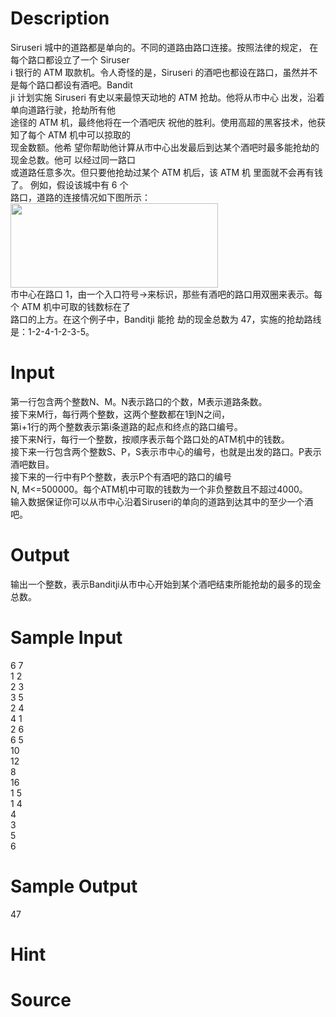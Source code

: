 
# Description

<div class="content"><div>Siruseri 城中的道路都是单向的。不同的道路由路口连接。按照法律的规定， 在每个路口都设立了一个 Siruser</div>
<div>i 银行的 ATM 取款机。令人奇怪的是，Siruseri 的酒吧也都设在路口，虽然并不是每个路口都设有酒吧。Bandit</div>
<div>ji 计划实施 Siruseri 有史以来最惊天动地的 ATM 抢劫。他将从市中心 出发，沿着单向道路行驶，抢劫所有他</div>
<div>途径的 ATM 机，最终他将在一个酒吧庆 祝他的胜利。使用高超的黑客技术，他获知了每个 ATM 机中可以掠取的</div>
<div>现金数额。他希 望你帮助他计算从市中心出发最后到达某个酒吧时最多能抢劫的现金总数。他可 以经过同一路口</div>
<div>或道路任意多次。但只要他抢劫过某个 ATM 机后，该 ATM 机 里面就不会再有钱了。 例如，假设该城中有 6 个</div>
<div>路口，道路的连接情况如下图所示：</div>
<div><img src="/source/bzoj/1179/img/aHR0cHM6Ly9seWRzeS5jb20vSnVkZ2VPbmxpbmUvdXBsb2FkLzIwMTgwMi8xMS5wbmc=.png" width="332" height="135" alt=""/></div>
<div>市中心在路口 1，由一个入口符号→来标识，那些有酒吧的路口用双圈来表示。每个 ATM 机中可取的钱数标在了</div>
<div>路口的上方。在这个例子中，Banditji 能抢 劫的现金总数为 47，实施的抢劫路线是：1-2-4-1-2-3-5。</div></div>

# Input

<div class="content"><div>第一行包含两个整数N、M。N表示路口的个数，M表示道路条数。</div>
<div>接下来M行，每行两个整数，这两个整数都在1到N之间，</div>
<div>第i+1行的两个整数表示第i条道路的起点和终点的路口编号。</div>
<div>接下来N行，每行一个整数，按顺序表示每个路口处的ATM机中的钱数。</div>
<div>接下来一行包含两个整数S、P，S表示市中心的编号，也就是出发的路口。P表示酒吧数目。</div>
<div>接下来的一行中有P个整数，表示P个有酒吧的路口的编号</div>
<div>N, M&lt;=500000。每个ATM机中可取的钱数为一个非负整数且不超过4000。</div>
<div>输入数据保证你可以从市中心沿着Siruseri的单向的道路到达其中的至少一个酒吧。</div></div>

# Output

<div class="content"><p>输出一个整数，表示Banditji从市中心开始到某个酒吧结束所能抢劫的最多的现金总数。</p></div>

# Sample Input

<div class="content"><span class="sampledata">6 7<br/>
1 2<br/>
2 3<br/>
3 5<br/>
2 4<br/>
4 1<br/>
2 6<br/>
6 5<br/>
10<br/>
12<br/>
8<br/>
16<br/>
1 5<br/>
1 4<br/>
4<br/>
3<br/>
5<br/>
6</span></div>

# Sample Output

<div class="content"><span class="sampledata">47</span></div>

# Hint

<div class="content"><p></p></div>

# Source

<div class="content"><p><a href="problemset.php?search="></a></p></div>

